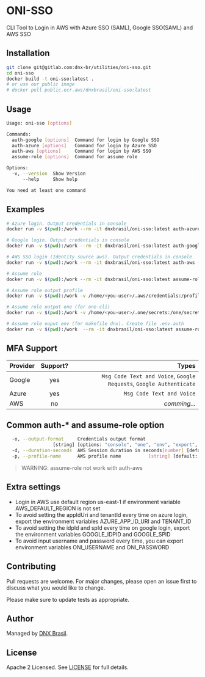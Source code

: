# ONI-SSO

CLI Tool to Login in AWS with Azure SSO (SAML), Google SSO(SAML) and AWS SSO

## Installation

```bash
git clone git@gitlab.com:dnx-br/utilities/oni-sso.git
cd oni-sso
docker build -t oni-sso:latest .
# or use our public image
# docker pull public.ecr.aws/dnxbrasil/oni-sso:latest
```



## Usage
```bash
Usage: oni-sso [options]

Commands:
  auth-google [options]  Command for login by Google SSO
  auth-azure [options]   Command for login by Azure SSO
  auth-aws [options]     Command for login by AWS SSO
  assume-role [options]  Command for assume role

Options:
  -v, --version  Show Version                                         [bool]
      --help     Show help                                            [bool]

You need at least one command
```


## Examples

```bash
# Azure login. Output credentials in console
docker run -v $(pwd):/work --rm -it dnxbrasil/oni-sso:latest auth-azure -a <appUriId> -t <tenatId> -o console

# Google login. Output credentials in console
docker run -v $(pwd):/work --rm -it dnxbrasil/oni-sso:latest auth-google -i <idpid> -s <spid> -o console

# AWS SSO login (Identity source aws). Output credentials in console
docker run -v $(pwd):/work --rm -it dnxbrasil/oni-sso:latest auth-aws -u <url-sso> -o console

# Assume role
docker run -v $(pwd):/work --rm -it dnxbrasil/oni-sso:latest assume-role -r <role-arn> -o console

# Assume role output profile
docker run -v $(pwd):/work -v /home/<you-user>/.aws/credentials:/profile/credentials --rm -it dnxbrasil/oni-sso:latest assume-role -r <role-arn> -o profile -p dev

# Assume role output one (for one-cli)
docker run -v $(pwd):/work -v /home/<you-user>/.one/secrets:/one/secrets --rm -it dnxbrasil/oni-sso:latest assume-role -r <role-arn> -o one

# Assume role ouput env (for makefile dnx). Create file .env.auth
docker run -v $(pwd):/work  --rm -it dnxbrasil/oni-sso:latest assume-role -r <role-arn> -o env


```

## MFA Support

| Provider        | Support?           | Types  |
| ------------- |:-------------:| -----:|
| Google      | yes | `Msg Code Text and Voice`, `Google Requests`, `Google Authenticate` |
| Azure      | yes      |   `Msg Code Text and Voice` |
| AWS | no      |   *comming...* |

## Common auth-* and assume-role option
```bash
  -o, --output-format     Credentials output format
                 [string] [options: "console", "one", "env", "export", "profile"]
  -d, --duration-seconds  AWS Session duration in seconds[number] [default: 3600]
  -p, --profile-name      AWS profile name          [string] [default: "default"]
```
> WARNING: assume-role not work with auth-aws

## Extra settings
* Login in AWS use default region us-east-1 if environment variable AWS_DEFAULT_REGION is not set
* To avoid setting the appIdUri and tenantId every time on azure login, export the environment variables AZURE_APP_ID_URI and TENANT_ID
* To avoid setting the idpId and spId every time on google login, export the environment variables GOOGLE_IDPID and GOOGLE_SPID
* To avoid input username and password every time, you can export environment variables ONI_USERNAME and ONI_PASSWORD


## Contributing
Pull requests are welcome. For major changes, please open an issue first to discuss what you would like to change.

Please make sure to update tests as appropriate.

## Author

Managed by [DNX Brasil](https://github.com/DNX-BR/).

## License

Apache 2 Licensed. See [LICENSE](https://github.com/DNX-BR/oni-sso/blob/master/LICENSE) for full details.
